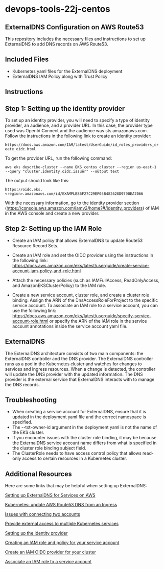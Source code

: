 # devops-tools-22j-centos
## ExternalDNS Configuration on AWS Route53

This repository includes the necessary files and instructions to set up ExternalDNS to add DNS records on AWS Route53.

## Included Files
- Kubernetes yaml files for the ExternalDNS deployment
- ExternalDNS IAM Policy along with Trust Policy

## Instructions

## Step 1: Setting up the identity provider
To set up an identity provider, you will need to specify a type of identity provider, an audience, and a provider URL. In this case, the provider type used was OpenId Connect and the audience was sts.amazonaws.com. Follow the instructions in the following link to create an identity provider:

```https://docs.aws.amazon.com/IAM/latest/UserGuide/id_roles_providers_create_oidc.html```

To get the provider URL, run the following command:

```aws eks describe-cluster --name EKS_centos_cluster --region us-east-1 --query "cluster.identity.oidc.issuer" --output text```

The output should look like this:

```https://oidc.eks.<region>.amazonaws.com/id/EXAMPLE86F27C29EF05B482628D9790EA7066```

With the necessary information, go to the identity provider section (https://console.aws.amazon.com/iamv2/home?#/identity_providers) of IAM in the AWS console and create a new provider.


## Step 2: Setting up the IAM Role

- Create an IAM policy that allows ExternalDNS to update Route53 Resource Record Sets.
- Create an IAM role and set the OIDC provider using the instructions in the following link:
https://docs.aws.amazon.com/eks/latest/userguide/create-service-account-iam-policy-and-role.html

- Attach the necessary policies (such as IAMFullAccess, ReadOnlyAccess, and AmazonEKSClusterPolicy) to the IAM role.
- Create a new service account, cluster role, and create a cluster role binding. Assign the ARN of the DnsAccessRoleForProject to the specific service account. To associate an IAM role to a service account, you can use the following link: https://docs.aws.amazon.com/eks/latest/userguide/specify-service-account-role.html or specify the ARN of the IAM role in the service account annotations inside the service account yaml file.

## ExternalDNS
The ExternalDNS architecture consists of two main components: the ExternalDNS controller and the DNS provider.
The ExternalDNS controller runs as a pod in the Kubernetes cluster and watches for changes to services and ingress resources.
When a change is detected, the controller will update the DNS provider with the updated information.
The DNS provider is the external service that ExternalDNS interacts with to manage the DNS records.

## Troubleshooting

- When creating a service account for ExternalDNS, ensure that it is updated in the deployment yaml file and the correct namespace is specified.
- The --txt-owner-id argument in the deployment yaml is not the name of the EKS cluster. 
- If you encounter issues with the cluster role binding, it may be because the ExternalDNS service account name differs from what is specified in the cluster role binding subject field.
- The ClusterRole needs to have access control policy that allows read-only access to certain resources in a Kubernetes cluster. 


## Additional Resources

Here are some links that may be helpful when setting up ExternalDNS:

[Setting up ExternalDNS for Services on AWS](https://github.com/kubernetes-sigs/external-dns/blob/master/docs/tutorials/aws.md)

[Kubernetes: update AWS Route53 DNS from an Ingress](https://itnext.io/kubernetes-update-aws-route53-dns-from-an-ingress-1c3a8068f9fe)

[Issues with connecting two accounts](https://github.com/kubernetes-sigs/external-dns/issues/1608)

[Provide external access to multiple Kubernetes services](https://aws.amazon.com/premiumsupport/knowledge-center/eks-access-kubernetes-services/)

[Setting up the identity provider](https://www.padok.fr/en/blog/external-dns-route53-eks)

[Creating an IAM role and policy for your service account](https://docs.aws.amazon.com/eks/latest/userguide/create-service-account-iam-policy-and-role.html)

[Create an IAM OIDC provider for your cluster](https://docs.aws.amazon.com/eks/latest/userguide/enable-iam-roles-for-service-accounts.html)

[Associate an IAM role to a service account](https://docs.aws.amazon.com/eks/latest/userguide/iam-roles-for-service-accounts.html)
